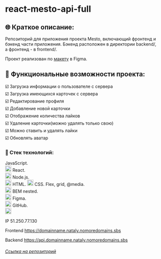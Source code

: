 # react-mesto-api-full

## :globe_with_meridians: Краткое описание:

Репозиторий для приложения проекта Mesto, включающий фронтенд и бэкенд части приложения. Бэкенд расположен в директории backend/, а фронтенд - в frontend/.

Проект реализован по [макету](https://www.figma.com/file/2cn9N9jSkmxD84oJik7xL7/JavaScript.-Sprint-4?node-id=0%3A1) в Figma.

## :ticket: Функциональные возможности проекта:

 :ballot_box_with_check: Загрузка информации о пользователе с сервера  
 :ballot_box_with_check: Загрузка имеющихся карточек с сервера  
 :ballot_box_with_check: Редактирование профиля  
 :ballot_box_with_check: Добавление новой карточки  
 :ballot_box_with_check: Отображение количества лайков  
 :ballot_box_with_check: Удаление карточки(можно удалять только свою)  
 :ballot_box_with_check: Можно ставить и удалять лайки  
 :ballot_box_with_check: Обновлять аватар

### :gem: Стек технологий:

JavaScript.  
<img src="https://img.icons8.com/color/38/000000/javascript--v1.png"
alt="JS" width="20" height="20"/>
React.  
 <img src="https://img.icons8.com/ultraviolet/38/000000/react--v1.png"
 alt="React" width="20" height="20"/>
Node.js.  
 <img src="https://img.icons8.com/color/38/000000/nodejs.png"
 alt="Node.js" width="20" height="20"/>
HTML.
<img src="https://img.icons8.com/color/36/000000/html-5--v1.png"
alt="HTML" width="20" height="20"/>
CSS. Flex, grid, @media.  
 <img src="https://img.icons8.com/color/36/000000/css3.png"
 alt="CSS. Flex, grid, @media" width="20" height="20"/>
BEM nested.  
 <img src="https://img.icons8.com/office/30/000000/plugin.png"
 alt="BEM nested" width="20" height="20"/>
Figma.  
 <img src="https://img.icons8.com/color/32/000000/figma--v1.png" alt="Figma" width="20" height="20"/>
GitHub.  
 <img src="https://github.githubassets.com/images/modules/logos_page/GitHub-Mark.png"  alt="GitHub" width="20" height="20"/>

 IP 51.250.77.130
 
Frontend https://domainname.nataly.nomoredomains.sbs

Backend https://api.domainname.nataly.nomoredomains.sbs

###### [Ссылка на репозиторий](https://github.com/NatalyMaxi/react-mesto-api-full.git)
